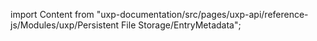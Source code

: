 
import Content from "uxp-documentation/src/pages/uxp-api/reference-js/Modules/uxp/Persistent File Storage/EntryMetadata";

<Content query="product=photoshop"/>

